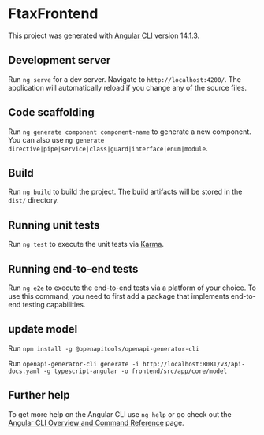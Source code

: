 # FtaxFrontend

This project was generated with [Angular CLI](https://github.com/angular/angular-cli) version 14.1.3.

## Development server

Run `ng serve` for a dev server. Navigate to `http://localhost:4200/`. The application will automatically reload if you change any of the source files.

## Code scaffolding

Run `ng generate component component-name` to generate a new component. You can also use `ng generate directive|pipe|service|class|guard|interface|enum|module`.

## Build

Run `ng build` to build the project. The build artifacts will be stored in the `dist/` directory.

## Running unit tests

Run `ng test` to execute the unit tests via [Karma](https://karma-runner.github.io).

## Running end-to-end tests

Run `ng e2e` to execute the end-to-end tests via a platform of your choice. To use this command, you need to first add a package that implements end-to-end testing capabilities.

## update model

Run
`npm install -g @openapitools/openapi-generator-cli`

Run
`openapi-generator-cli generate -i http://localhost:8081/v3/api-docs.yaml
-g typescript-angular -o frontend/src/app/core/model`

## Further help

To get more help on the Angular CLI use `ng help` or go check out the [Angular CLI Overview and Command Reference](https://angular.io/cli) page.
